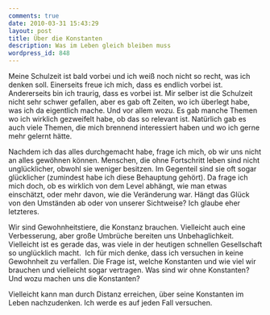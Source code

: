 ```yaml
---
comments: true
date: 2010-03-31 15:43:29
layout: post
title: Über die Konstanten
description: Was im Leben gleich bleiben muss
wordpress_id: 848
---
```


Meine Schulzeit ist bald vorbei und ich weiß noch nicht so recht, was ich denken soll. Einerseits freue ich mich, dass es endlich vorbei ist. Andererseits bin ich traurig, dass es vorbei ist. Mir selber ist die Schulzeit nicht sehr schwer gefallen, aber es gab oft Zeiten, wo ich überlegt habe, was ich da eigentlich mache. Und vor allem wozu. Es gab manche Themen wo ich wirklich gezweifelt habe, ob das so relevant ist. Natürlich gab es auch viele Themen, die mich brennend interessiert haben und wo ich gerne mehr gelernt hätte.

Nachdem ich das alles durchgemacht habe, frage ich mich, ob wir uns nicht an alles gewöhnen können. Menschen, die ohne Fortschritt leben sind nicht unglücklicher, obwohl sie weniger besitzen. Im Gegenteil sind sie oft sogar glücklicher (zumindest habe ich diese Behauptung gehört). Da frage ich mich doch, ob es wirklich von dem Level abhängt, wie man etwas einschätzt, oder mehr davon, wie die Veränderung war. Hängt das Glück von den Umständen ab oder von unserer Sichtweise? Ich glaube eher letzteres.

Wir sind Gewohnheitstiere, die Konstanz brauchen. Vielleicht auch eine Verbesserung, aber große Umbrüche bereiten uns Unbehaglichkeit. Vielleicht ist es gerade das, was viele in der heutigen schnellen Gesellschaft so unglücklich macht.  Ich für mich denke, dass ich versuchen in keine Gewohnheit zu verfallen. Die Frage ist, welche Konstanten und wie viel wir brauchen und vielleicht sogar vertragen. Was sind wir ohne Konstanten? Und wozu machen uns die Konstanten?

Vielleicht kann man durch Distanz erreichen, über seine Konstanten im Leben nachzudenken. Ich werde es auf jeden Fall versuchen.

